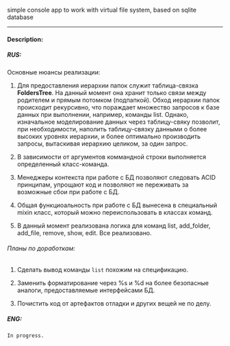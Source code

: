 
simple console app to work with virtual file system, based on sqlite database

***

#### Description:

##### RUS:

Основные нюансы реализации:

1. 	Для предоставления иерархии папок служит таблица-связка **FoldersTree**.
	На данный момент она хранит только связи между родителем и прямым потомком (подпапкой).
	Обход иерархии папок происходит рекурсивно, что пораждает множество запросов
	к базе данных при выполнении, например, команды list.
	Однако, изначальное моделирование данных через таблицу-свяку позволит, при необходимости,
	наполить таблицу-связку данными о более высоких уровнях иерархии, и более оптимально производить запросы, вытаскивая иерархию целиком, за один запрос.

2.	В зависимости от аргументов коммандной строки выполняется определенный класс-команда.

3.	Менеджеры контекста при работе с БД позволяют следовать ACID принципам, упрощают код 
	и позволяют не переживать за возможные сбои при работе с БД.

4.	Общая функциоальность при работе с БД вынесена в специальный mixin класс, который можно
	переиспользовать в классах команд.

5.	В данный момент реализована логика для команд list, add_folder, add_file, remove, show, edit.
	Все реализовано.


###### Планы по доработкам:


1. Сделать вывод команды `list` похожим на спецификацию.

2. Заменить форматирование через %s и %d на более безопасные аналоги, предоставляемые интерфейсами БД.

3. Почистить код от артефактов отладки и других вещей не по делу.


##### ENG:

`In progress.`